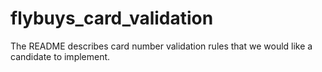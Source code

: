 # flybuys_card_validation
The README describes card number validation rules that we would like a candidate to implement.
